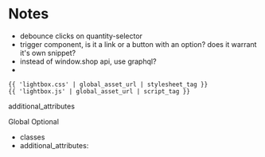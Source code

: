 # Notes

* debounce clicks on quantity-selector
* trigger component, is it a link or a button with an option? does it warrant it's own snippet?
* instead of window.shop api, use graphql?
*

```liquid
{{ 'lightbox.css' | global_asset_url | stylesheet_tag }}
{{ 'lightbox.js' | global_asset_url | script_tag }}
```

additional_attributes

Global Optional
- classes
- additional_attributes:
